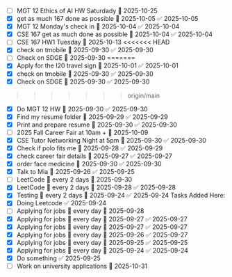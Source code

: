 - [ ] MGT 12 Ethics of AI HW Saturdady 📅 2025-10-25
- [x] get as much 167 done as possible 📅 2025-10-05 ✅ 2025-10-05
- [x] MGT 12 Monday's check in 📅 2025-10-04 ✅ 2025-10-04
- [x] CSE 167 get as much done as possible 📅 2025-10-04 ✅ 2025-10-04
- [ ] CSE 167 HW1 Tuesday 📅 2025-10-13
<<<<<<< HEAD
- [x] check on tmobile 📅 2025-09-30 ✅ 2025-09-30
- [ ] Check on SDGE 📅 2025-09-30
=======
- [x] Apply for the I20 travel sign 📅 2025-10-01 ✅ 2025-10-01
- [x] check on tmobile 📅 2025-09-30 ✅ 2025-09-30
- [x] Check on SDGE 📅 2025-09-30 ✅ 2025-09-30
>>>>>>> origin/main
- [x] Do MGT 12 HW 📅 2025-09-30 ✅ 2025-09-30
- [x] Find my resume folder 📅 2025-09-29 ✅ 2025-09-29
- [x] Print and prepare resume 📅 2025-09-30 ✅ 2025-09-30
- [ ] 2025 Fall Career Fair at 10am + 📅 2025-10-09
- [x] CSE Tutor Networking Night at 5pm 📅 2025-09-30 ✅ 2025-09-30
- [x] Check if polo fits me 📅 2025-09-28 ✅ 2025-09-29
- [x] check career fair details 📅 2025-09-27 ✅ 2025-09-27
- [x] order face medicine 📅 2025-09-30 ✅ 2025-09-30
- [x] Talk to Mia 📅 2025-09-26 ✅ 2025-09-25
- [ ] LeetCode 🔁 every 2 days 📅 2025-09-30
- [x] LeetCode 🔁 every 2 days 📅 2025-09-28 ✅ 2025-09-28
- [x] Testing 🔁 every 2 days 📅 2025-09-24 ✅ 2025-09-24
Tasks Added Here:
- [x] Doing Leetcode ✅ 2025-09-24
- [ ] Applying for jobs 🔁 every day 📅 2025-09-28
- [x] Applying for jobs 🔁 every day 📅 2025-09-27 ✅ 2025-09-27
- [x] Applying for jobs 🔁 every day 📅 2025-09-27 ✅ 2025-09-27
- [x] Applying for jobs 🔁 every day 📅 2025-09-26 ✅ 2025-09-27
- [x] Applying for jobs 🔁 every day 📅 2025-09-25 ✅ 2025-09-25
- [x] Applying for jobs 🔁 every day 📅 2025-09-24 ✅ 2025-09-24
- [x] Do something ✅ 2025-09-25
- [ ] Work on university applications 📅 2025-10-31